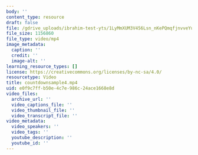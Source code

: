 ```yaml
---
body: ''
content_type: resource
draft: false
file: /gdrive_uploads/ibrahim-test-yts/1LyMmXUM3V456Lsn_nKePQmqfjnvveYuJ/countdownsample4.mp4
file_size: 1156860
file_type: video/mp4
image_metadata:
  caption: ''
  credit: ''
  image-alt: ''
learning_resource_types: []
license: https://creativecommons.org/licenses/by-nc-sa/4.0/
resourcetype: Video
title: countdownsample4.mp4
uid: e0f9c7ff-b50e-4c7e-986c-24ace1668e8d
video_files:
  archive_url: ''
  video_captions_file: ''
  video_thumbnail_file: ''
  video_transcript_file: ''
video_metadata:
  video_speakers: ''
  video_tags: ''
  youtube_description: ''
  youtube_id: ''
---
```

